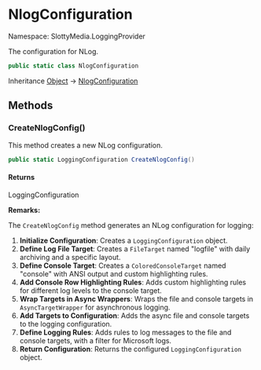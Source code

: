 # NlogConfiguration

Namespace: SlottyMedia.LoggingProvider

The configuration for NLog.

```csharp
public static class NlogConfiguration
```

Inheritance [Object](https://docs.microsoft.com/en-us/dotnet/api/system.object) → [NlogConfiguration](./slottymedia.loggingprovider.nlogconfiguration.md)

## Methods

### **CreateNlogConfig()**

This method creates a new NLog configuration.

```csharp
public static LoggingConfiguration CreateNlogConfig()
```

#### Returns

LoggingConfiguration<br>

**Remarks:**

The `CreateNlogConfig` method generates an NLog configuration for logging:
 1. **Initialize Configuration**: Creates a `LoggingConfiguration` object.
 2. **Define Log File Target**: Creates a `FileTarget` named "logfile" with daily archiving and a specific layout.
 3. **Define Console Target**: Creates a `ColoredConsoleTarget` named "console" with ANSI output and custom
 highlighting rules.
 4. **Add Console Row Highlighting Rules**: Adds custom highlighting rules for different log levels to the console
 target.
 5. **Wrap Targets in Async Wrappers**: Wraps the file and console targets in `AsyncTargetWrapper` for asynchronous
 logging.
 6. **Add Targets to Configuration**: Adds the async file and console targets to the logging configuration.
 7. **Define Logging Rules**: Adds rules to log messages to the file and console targets, with a filter for
 Microsoft logs.
 8. **Return Configuration**: Returns the configured `LoggingConfiguration` object.

